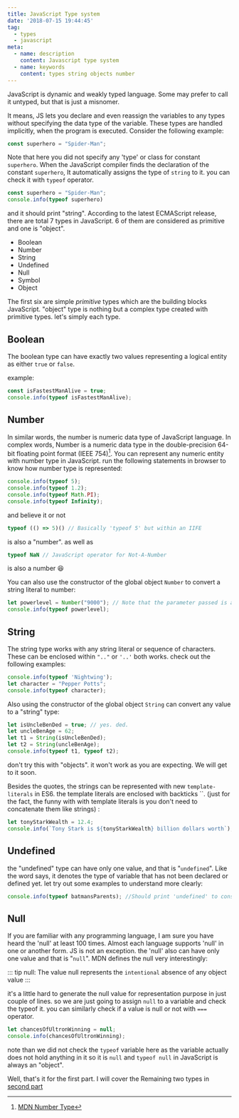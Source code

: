 ```yaml
---
title: JavaScript Type system
date: '2018-07-15 19:44:45'
tag: 
  - types
  - javascript
meta:
  - name: description
    content: Javascript type system
  - name: keywords
    content: types string objects number
---
```



JavaScript is dynamic and weakly typed language. Some may prefer to call it untyped, but that is just a misnomer.
<!-- more -->
It means, JS lets you declare and even reassign the variables to any types without specifying the data type of the variable. These types are handled implicitly, when the program is executed.
Consider the following example: 
```js
const superhero = "Spider-Man";
```
Note that here you did not specify any 'type' or class for constant `superhero`. When the JavaScript compiler finds the declaration of the constant `superhero`, It automatically assigns the type of `string` to it. you can check it with `typeof` operator.

```js
const superhero = "Spider-Man";
console.info(typeof superhero)
```
and it should print "string". According to the latest ECMAScript release, there are total 7 types in JavaScript. 6 of them are considered as primitive and one is "object".

  * Boolean
  * Number
  * String
  * Undefined
  * Null
  * Symbol
  * Object

The first six are simple <i>primitive</i> types which are the building blocks JavaScript. "object" type is nothing but a complex type created with primitive types. let's simply each type.


## Boolean

The boolean type can have exactly two values representing a logical entity as either `true` or `false`. 

example:
```js
const isFastestManAlive = true;
console.info(typeof isFastestManAlive);
```

## Number

In similar words, the number is numeric data type of JavaScript language. In complex words, Number is a numeric data type in the double-precision 64-bit floating point format (IEEE 754)[^1]. You can represent any numeric entity with number type in JavaScript. run the following statements in browser to know how number type is represented:
```js
console.info(typeof 5);
console.info(typeof 1.2);
console.info(typeof Math.PI);
console.info(typeof Infinity);
```
and believe it or not
```js
typeof (() => 5)() // Basically 'typeof 5' but within an IIFE
```
is also a "number". as well as 
```js
typeof NaN // JavaScript operator for Not-A-Number 
```
is also a number :laughing:

You can also use the constructor of the global object `Number` to convert a string literal to number:
```js
let powerlevel = Number("9000"); // Note that the parameter passed is a string
console.info(typeof powerlevel);
```

## String

The string type works with any string literal or sequence of characters. These can be enclosed within `".."` or `'..'` both works. check out the following examples:
```js
console.info(typeof 'Nightwing');
let character = "Pepper Potts";
console.info(typeof character);
```

Also using the constructor of the global object `String` can convert any value to a "string" type:
```js
let isUncleBenDed = true; // yes. ded.
let uncleBenAge = 62;
let t1 = String(isUncleBenDed);
let t2 = String(uncleBenAge);
console.info(typeof t1, typeof t2);
```
don't try this with "objects". it won't work as you are expecting. We will get to it soon.

Besides the quotes, the strings can be represented with new `template-literals` in ES6. the template literals are enclosed with backticks \`\`. (just for the fact, the funny with with template literals is you don't need to concatenate them like strings) :

```js
let tonyStarkWealth = 12.4;
console.info(`Tony Stark is ${tonyStarkWealth} billion dollars worth`);
```

## Undefined
the "undefined" type can have only one value, and that is "`undefined`". Like the word says, it denotes the type of variable that has not been declared or defined yet.
let try out some examples to understand more clearly:
```js
console.info(typeof batmansParents); //Should print 'undefined' to console as this variable is not been declared yet.
```

## Null

If you are familiar with any programming language, I am sure you have heard the 'null' at least 100 times. Almost each language supports 'null' in one or another form. JS is not an exception. the 'null' also can have only one value and that is "`null`". MDN defines the null very interestingly:

::: tip null:
The value null represents the `intentional` absence of any object value
:::

it's a little hard to generate the null value for representation purpose in just couple of lines. so we are just going to assign `null` to a variable and check the typeof it. you can similarly check if a value is null or not with `===` operator. 
```js
let chancesOfUltronWinning = null;
console.info(chancesOfUltronWinning);
```
note than we did not check the `typeof` variable here as the variable actually does not hold anything in it so it is `null` and `typeof null` in JavaScript is always an "object".

Well, that's it for the first part. I will cover the Remaining two types in [second part](./part2/)








[^1]: [MDN Number Type](https://developer.mozilla.org/en-US/docs/Glossary/Number)